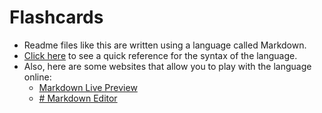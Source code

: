 # Flashcards

- Readme files like this are written using a language called Markdown.
- [Click here](1) to see a quick reference for the syntax of the language.
- Also, here are some websites that allow you to play with the language online:
	- [Markdown Live Preview](2)
	- [# Markdown Editor](3)

[1]: https://github.com/adam-p/markdown-here/wiki/Markdown-Cheatsheet
[2]: http://markdownlivepreview.com/
[3]: https://jbt.github.io/markdown-editor/
